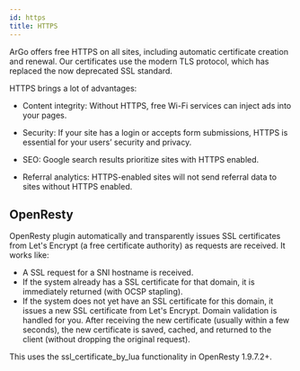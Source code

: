 ```yaml
---
id: https
title: HTTPS
---
```


ArGo offers free HTTPS on all sites, including automatic certificate creation and renewal. Our certificates use the modern TLS protocol, which has replaced the now deprecated SSL standard.

HTTPS brings a lot of advantages:

- Content integrity: Without HTTPS, free Wi-Fi services can inject ads into your pages.

- Security: If your site has a login or accepts form submissions, HTTPS is essential for your users’ security and privacy.

- SEO: Google search results prioritize sites with HTTPS enabled.

- Referral analytics: HTTPS-enabled sites will not send referral data to sites without HTTPS enabled.


## OpenResty

 OpenResty plugin automatically and transparently issues SSL certificates from Let's Encrypt (a free certificate authority) as requests are received. It works like:

- A SSL request for a SNI hostname is received.
- If the system already has a SSL certificate for that domain, it is immediately returned (with OCSP stapling).
- If the system does not yet have an SSL certificate for this domain, it issues a new SSL certificate from Let's Encrypt. Domain validation is handled for you. After receiving the new certificate (usually within a few seconds), the new certificate is saved, cached, and returned to the client (without dropping the original request).

This uses the ssl_certificate_by_lua functionality in OpenResty 1.9.7.2+.
